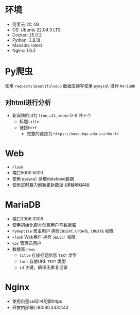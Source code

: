 # 环境
- 阿里云 2C 4G
- OS: Ubuntu 22.04.3 LTS
- Docker: 25.0.2
- Python: 3.8.18
- Mariadb: latest
- Nginx: 1.6.2

# Py爬虫  

使用 `requests` `Beautifulsoup`
数据库读写使用 `pymysql` 操作 `MariaDB`  

## 对html进行分析

- 新闻块的id为 `line_u11_<num>` 0-9 共十个
  - 标题`title`
  - 链接`herf`
    - 完整的链接为 `https://news.hqu.edu.cn/<herf>`

# Web  

- `Flask`  
- 端口5000:5000  
- 使用 `pymysql` 读取database数据 
- 使用定时暴力刷新更新数据 ~~(求轻喷QAQ)~~
# MariaDB  

- 端口3306:3306  
- 使用初始化脚本创建用户与数据库  
- `PyReptile` 爬虫用户 拥有`INSERT`, `UPDATE`, `CREATE` 权限  
- `Flask` Web用户 拥有 `SELECT` 权限  
- `ops` 管理员用户  
- 数据表 `news`
  - `title` 存放标题信息 `TEXT` 类型
  - `turl` 存放URL `TEXT` 类型
  - `id` 主键，确保无重复记录
 
# Nginx  

- 使用自签ssl证书配置https  
- 开放内部端口80:80,443:443  
